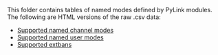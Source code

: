This folder contains tables of named modes defined by PyLink modules. The following are HTML versions of the raw .csv data:

- [Supported named channel modes](https://raw.githack.com/GLolol/PyLink/devel/docs/modelists/channel-modes.html)
- [Supported named user modes](https://raw.githack.com/GLolol/PyLink/devel/docs/modelists/user-modes.html)
- [Supported extbans](https://raw.githack.com/GLolol/PyLink/devel/docs/modelists/extbans.html)
